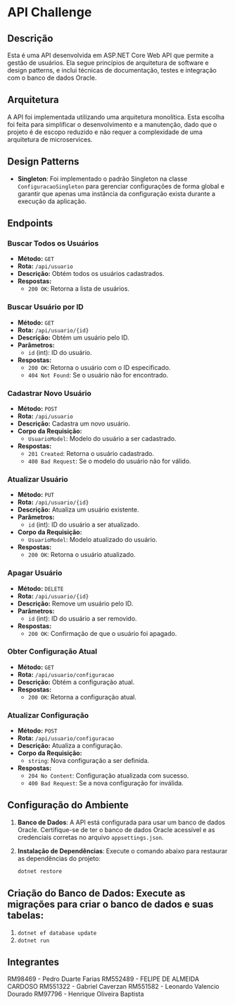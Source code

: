 # API Challenge

## Descrição
Esta é uma API desenvolvida em ASP.NET Core Web API que permite a gestão de usuários. Ela segue princípios de arquitetura de software e design patterns, e inclui técnicas de documentação, testes e integração com o banco de dados Oracle.

## Arquitetura
A API foi implementada utilizando uma arquitetura monolítica. Esta escolha foi feita para simplificar o desenvolvimento e a manutenção, dado que o projeto é de escopo reduzido e não requer a complexidade de uma arquitetura de microservices. 

## Design Patterns
- **Singleton**: Foi implementado o padrão Singleton na classe `ConfiguracaoSingleton` para gerenciar configurações de forma global e garantir que apenas uma instância da configuração exista durante a execução da aplicação.

## Endpoints

### Buscar Todos os Usuários
- **Método:** `GET`
- **Rota:** `/api/usuario`
- **Descrição:** Obtém todos os usuários cadastrados.
- **Respostas:**
  - `200 OK`: Retorna a lista de usuários.

### Buscar Usuário por ID
- **Método:** `GET`
- **Rota:** `/api/usuario/{id}`
- **Descrição:** Obtém um usuário pelo ID.
- **Parâmetros:**
  - `id` (int): ID do usuário.
- **Respostas:**
  - `200 OK`: Retorna o usuário com o ID especificado.
  - `404 Not Found`: Se o usuário não for encontrado.

### Cadastrar Novo Usuário
- **Método:** `POST`
- **Rota:** `/api/usuario`
- **Descrição:** Cadastra um novo usuário.
- **Corpo da Requisição:**
  - `UsuarioModel`: Modelo do usuário a ser cadastrado.
- **Respostas:**
  - `201 Created`: Retorna o usuário cadastrado.
  - `400 Bad Request`: Se o modelo do usuário não for válido.

### Atualizar Usuário
- **Método:** `PUT`
- **Rota:** `/api/usuario/{id}`
- **Descrição:** Atualiza um usuário existente.
- **Parâmetros:**
  - `id` (int): ID do usuário a ser atualizado.
- **Corpo da Requisição:**
  - `UsuarioModel`: Modelo atualizado do usuário.
- **Respostas:**
  - `200 OK`: Retorna o usuário atualizado.

### Apagar Usuário
- **Método:** `DELETE`
- **Rota:** `/api/usuario/{id}`
- **Descrição:** Remove um usuário pelo ID.
- **Parâmetros:**
  - `id` (int): ID do usuário a ser removido.
- **Respostas:**
  - `200 OK`: Confirmação de que o usuário foi apagado.

### Obter Configuração Atual
- **Método:** `GET`
- **Rota:** `/api/usuario/configuracao`
- **Descrição:** Obtém a configuração atual.
- **Respostas:**
  - `200 OK`: Retorna a configuração atual.

### Atualizar Configuração
- **Método:** `POST`
- **Rota:** `/api/usuario/configuracao`
- **Descrição:** Atualiza a configuração.
- **Corpo da Requisição:**
  - `string`: Nova configuração a ser definida.
- **Respostas:**
  - `204 No Content`: Configuração atualizada com sucesso.
  - `400 Bad Request`: Se a nova configuração for inválida.

## Configuração do Ambiente
1. **Banco de Dados**: A API está configurada para usar um banco de dados Oracle. Certifique-se de ter o banco de dados Oracle acessível e as credenciais corretas no arquivo `appsettings.json`.

2. **Instalação de Dependências**: Execute o comando abaixo para restaurar as dependências do projeto:
   ```bash
   dotnet restore

## Criação do Banco de Dados: Execute as migrações para criar o banco de dados e suas tabelas:
1. `dotnet ef database update`
2. `dotnet run`

## Integrantes 
RM98469  - Pedro Duarte Farias 
RM552489 - FELIPE DE ALMEIDA CARDOSO 
RM551322 - Gabriel Caverzan 
RM551582 - Leonardo Valencio Dourado 
RM97796  - Henrique Oliveira Baptista

